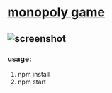 # [monopoly game]()

## ![screenshot](https://res.cloudinary.com/djhte2ard/image/upload/v1606504975/monopoly_uwhplt.png)

### usage:
1. npm install
2. npm start 
